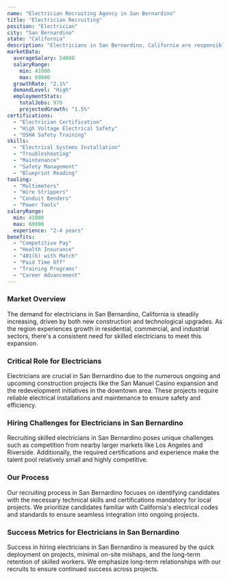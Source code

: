 ```yaml
---
name: "Electrician Recruiting Agency in San Bernardino"
title: "Electrician Recruiting"
position: "Electrician"
city: "San Bernardino"
state: "California"
description: "Electricians in San Bernardino, California are responsible for installing and repairing both complex and basic electrical systems and are well-versed in safety procedures."
marketData:
  averageSalary: 54000
  salaryRange:
    min: 41000
    max: 69000
  growthRate: "2.1%"
  demandLevel: "High"
  employmentStats:
    totalJobs: 970
    projectedGrowth: "1.5%"
certifications:
  - "Electrician Certification"
  - "High Voltage Electrical Safety"
  - "OSHA Safety Training"
skills:
  - "Electrical Systems Installation"
  - "Troubleshooting"
  - "Maintenance"
  - "Safety Management"
  - "Blueprint Reading"
tooling:
  - "Multimeters"
  - "Wire Strippers"
  - "Conduit Benders"
  - "Power Tools"
salaryRange:
  min: 41000
  max: 69000
  experience: "2-4 years"
benefits:
  - "Competitive Pay"
  - "Health Insurance"
  - "401(k) with Match"
  - "Paid Time Off"
  - "Training Programs"
  - "Career Advancement"
---
```


### Market Overview
The demand for electricians in San Bernardino, California is steadily increasing, driven by both new construction and technological upgrades. As the region experiences growth in residential, commercial, and industrial sectors, there's a consistent need for skilled electricians to meet this expansion.

### Critical Role for Electricians
Electricians are crucial in San Bernardino due to the numerous ongoing and upcoming construction projects like the San Manuel Casino expansion and the redevelopment initiatives in the downtown area. These projects require reliable electrical installations and maintenance to ensure safety and efficiency.

### Hiring Challenges for Electricians in San Bernardino
Recruiting skilled electricians in San Bernardino poses unique challenges such as competition from nearby larger markets like Los Angeles and Riverside. Additionally, the required certifications and experience make the talent pool relatively small and highly competitive.

### Our Process
Our recruiting process in San Bernardino focuses on identifying candidates with the necessary technical skills and certifications mandatory for local projects. We prioritize candidates familiar with California's electrical codes and standards to ensure seamless integration into ongoing projects.

### Success Metrics for Electricians in San Bernardino
Success in hiring electricians in San Bernardino is measured by the quick deployment on projects, minimal on-site mishaps, and the long-term retention of skilled workers. We emphasize long-term relationships with our recruits to ensure continued success across projects.